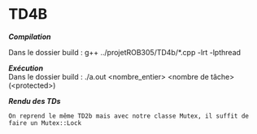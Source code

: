 # TD4B

***Compilation*** 

Dans le dossier build : g++ ../projetROB305/TD4b/*.cpp -lrt -lpthread 

***Exécution***  
Dans le dossier build : ./a.out \<nombre_entier> \<nombre de tâche> (\<protected>)

***Rendu des TDs***

    On reprend le même TD2b mais avec notre classe Mutex, il suffit de faire un Mutex::Lock


    
   




